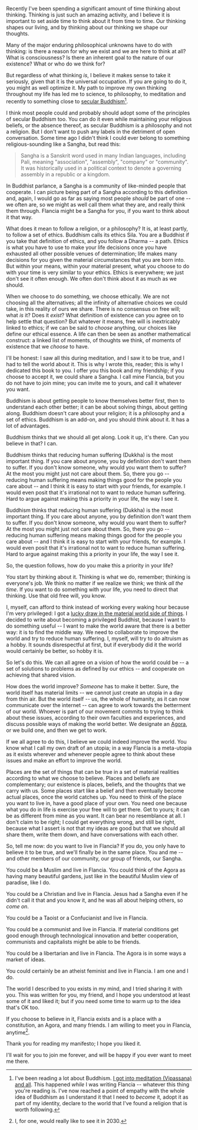 <!--
.. title: In Flancia we will one day meet
.. slug: one-day
.. date: 2019-10-11 16:22:39 UTC+02:00
.. tags: 
.. category: 
.. link: 
.. description: 
.. type: text
.. status:
-->

Recently I've been spending a significant amount of time thinking about thinking. Thinking is just such an amazing activity, and I believe it is important to set aside time to think about it from time to time. Our thinking shapes our living, and by thinking about our thinking we shape our thoughts.

Many of the major enduring philosophical unknowns have to do with thinking: is there a reason for why we exist and we are here to think at all? What is consciousness? Is there an inherent goal to the nature of our existence? What or who do we think for?

But regardless of what thinking *is*, I believe it makes sense to take it seriously, given that it is the universal occupation. If you are going to do it, you might as well optimize it. My path to improve my own thinking throughout my life has led me to science, to philosophy, to meditation and recently to something close to [secular Buddhism](https://en.wikipedia.org/wiki/Secular_Buddhism)[^60].

[^60]: I've been reading a lot about Buddhism. [I got into meditation (Vipassana) and all](link://slug/meditation-for-programmers). This happened *while* I was writing Flancia -- whatever this thing you're reading is. I've now reached a point of empathy with the whole idea of Buddhism as I understand it that I need to *become* it, adopt it as part of my identity, declare to the world that I've found a religion that is worth following.

I think most people could and probably should adopt some of the principles of secular Buddhism too. You can do it even while maintaining your religious beliefs, or the absence thereof, as secular Buddhism is a philosophy and not a religion. But I don't want to push any labels in the detriment of open conversation. Some time ago I didn't think I could ever belong to something religious-sounding like a Sangha, but read this: 

> Sangha is a Sanskrit word used in many Indian languages, including Pali, meaning "association", "assembly", "company" or "community". It was historically used in a political context to denote a governing assembly in a republic or a kingdom.

In Buddhist parlance, a Sangha is a community of like-minded people that cooperate. I can picture being part of a Sangha according to this definition and, again, I would go as far as saying most people *should* be part of one -- we often are, so we might as well call them what they are, and really think them through. Flancia might be a Sangha for you, if you want to think about it that way.

What does it mean to follow a religion, or a philosophy? It is, at least partly, to follow a set of ethics. Buddhism calls its ethics Sila. You are a Buddhist if you take that definition of ethics, and you follow a Dharma -- a path. Ethics is what you have to use to make your life decisions once you have exhausted all other possible venues of determination; life makes many decisions for you given the material circumstances that you are born into. But within your means, within your material present, what you choose to do with your time is very similar to your ethics. Ethics is everywhere; we just don't see it often enough. We often don't think about it as much as we should.

When we choose to do something, we choose ethically. We are not choosing all the alternatives; all the infinity of alternative choices we could take, in this reality of ours we share. There is no consensus on free will; what *is* it? Does it *exist*? What definition of existence can you agree on to help settle that question? But whatever it means, free will is inextricably linked to ethics; if we can be said to *choose* anything, our choices like define our ethical essence. A life can then be seen as another mathematical construct: a linked list of moments, of thoughts we think, of moments of existence that we *choose* to have.

I'll be honest: I saw all this during meditation, and I saw it to be true, and I had to tell the world about it. This is why I wrote this, reader; this is why I dedicated this book to you. I offer you this book and my friendship; if you choose to accept it, we could share a Sangha. I call mine Flancia, but you do not have to join mine; you can invite me to yours, and call it whatever you want.

Buddhism is about getting people to know themselves better first, then to understand each other better; it can be about solving things, about getting along. Buddhism doesn't care about your religion; it is a philosophy and a set of ethics. Buddhism is an add-on, and you should think about it. It has a lot of advantages.

Buddhism thinks that we should all get along. Look it up, it's there. Can you believe in that? I can.

Buddhism thinks that reducing human suffering (Dukkha) is the most important thing. If you care about anyone, you by definition don't want them to suffer. If you don't know someone, why would you want them to suffer? At the most you might just not care about them. So, there you go -- reducing human suffering means making things good for the people you care about -- and I think it is easy to start with your friends, for example. I would even posit that it's irrational not to want to reduce human suffering. Hard to argue against making this a priority in your life, the way I see it.

Buddhism thinks that reducing human suffering (Dukkha) is the most important thing. If you care about anyone, you by definition don't want them to suffer. If you don't know someone, why would you want them to suffer? At the most you might just not care about them. So, there you go -- reducing human suffering means making things good for the people you care about -- and I think it is easy to start with your friends, for example. I would even posit that it's irrational not to want to reduce human suffering. Hard to argue against making this a priority in your life, the way I see it.

So, the question follows, how do you make this a priority in your life?

You start by thinking about it. Thinking is what we do, remember; thinking is everyone's job. We think no matter if we realize we think; we think *all the time*. If you want to do something with your life, you need to direct that thinking. Use that old free will, you know.

I, myself, can afford to think instead of working every waking hour because I'm very privileged: I got a [lucky draw in the material world side of things](/privilege). I decided to write about becoming a privileged Buddhist, because I want to do something useful -- I want to make the world aware that there is a better way: it is to find the middle way. We need to collaborate to improve the world and try to reduce human suffering. I, myself, will try to do altruism as a hobby. It sounds disrespectful at first, but if everybody did it the world would certainly be better, so hobby it is.

So let's do this. We can all agree on a vision of how the world could be -- a set of solutions to problems as defined by our ethics -- and cooperate on achieving that shared vision. 

How does the world improve? *Someone* has to make it better. Sure, the world itself has material limits -- we cannot just create an utopia in a day from thin air. But the world itself -- us, the whole of humanity, as it can now communicate over the internet -- can agree to work towards the betterment of our world. Whoever is part of our movement commits to trying to think about these issues, according to their own faculties and experiences, and discuss possible ways of making the world better. We designate an [Agora](link://slug/agora), or we build one, and then we get to work.

If we all agree to do this, I believe we could indeed improve the world. You know what I call my own draft of an utopia; in a way Flancia is a meta-utopia as it exists wherever and whenever people agree to think about these issues and make an effort to improve the world.

Places are the set of things that can be true in a set of material realities according to what we choose to believe. Places and beliefs are complementary; our existence is places, beliefs, and the thoughts that we carry with us. Some places start like a belief and then eventually become actual places, once the world catches up. You need to think of the place you want to live in, have a good place of your own. You need one because what you do in life is exercise your free will to get there. Get to yours; it can be as different from mine as you want. It can bear no resemblance at all. I don't claim to be right; I could get everything wrong, and still be right, because what I assert is not that my ideas are good but that we should all share them, write them down, and have conversations with each other.

So, tell me now: do you want to live in Flancia? If you do, you only have to believe it to be true, and we'll finally be in the same place. You and me -- and other members of our community, our group of friends, our Sangha.

You could be a Muslim and live in Flancia. You could think of the Agora as having many beautiful gardens, just like in the beautiful Muslim view of paradise, like I do.

You could be a Christian and live in Flancia. Jesus had a Sangha even if he didn't call it that and you know it, and he was all about helping others, so *come on*.

You could be a Taoist or a Confucianist and live in Flancia.

You could be a communist and live in Flancia. If material conditions get good enough through technological innovation and better cooperation, communists and capitalists might be able to be friends.

You could be a libertarian and live in Flancia. The Agora is in some ways a market of ideas.

You could certainly be an atheist feminist and live in Flancia. I am one and I do.

The world I described to you exists in my mind, and I tried sharing it with you. This was written for you, my friend, and I hope you understood at least some of it and liked it; but if you need some time to warm up to the idea that's OK too.

If you choose to believe in it, Flancia exists and is a place with a constitution, an Agora, and many friends. I am willing to meet you in Flancia, anytime[^2].

[^2]: I, for one, would really like to see it in 2030.

Thank you for reading my manifesto; I hope you liked it. 

I'll wait for you to join me forever, and will be happy if you ever want to meet me there.
